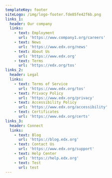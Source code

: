 ```yaml
---
templateKey: footer
siteLogo: /img/logo-footer.fde85fe42f6b.png
links_1:
  header: Our company
  links:
    - text: Employment
      url: 'https://www.company1.org/careers'
    - text: News
      url: 'https://www.edx.org/news'
    - text: About Us
      url: 'https://www.edx.org'
    - text: Terms
      url: 'https://edx.org/tos'
links_2:
  header: Legal
  links:
    - text: Terms of Service
      url: 'https://www.edx.org/tos'
    - text: Privacy Policy
      url: 'https://www.edx.org/privacy'
    - text: Accessibility Policy
      url: 'https://www.edx.org/accessibility'
    - text: Certificates
      url: 'https://www.edx.org/certs'
links_3:
  header: Connect
  links:
    - text: Blog
      url: 'https://blog.edx.org'
    - text: Contact Us
      url: 'https://www.edx.org/support'
    - text: Help Center
      url: 'https://help.edx.org'
    - text: Test
      url: test
---
```


